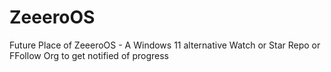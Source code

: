 # ZeeeroOS
Future Place of ZeeeroOS - A Windows 11 alternative
Watch or Star Repo or FFollow Org to get notified of progress
